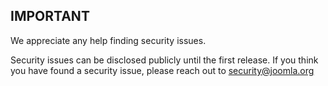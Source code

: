 ## IMPORTANT
We appreciate any help finding security issues.

Security issues can be disclosed publicly until the first release.
If you think you have found a security issue, please reach out to security@joomla.org
